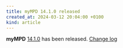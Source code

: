 ```yaml
---
title: myMPD 14.1.0 released
created_at: 2024-03-12 20:04:00 +0100
kind: article
---
```


**myMPD** [14.1.0](https://github.com/jcorporation/myMPD/releases/tag/v14.1.0) has been released.
[Change log](https://raw.githubusercontent.com/jcorporation/myMPD/v14.1.0/CHANGELOG.md)
